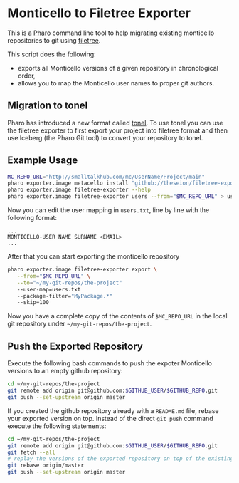 Monticello to Filetree Exporter
===============================

This is a [Pharo](https://github.com/pharo-project/pharo) command line tool to help migrating existing monticello repositories to git using [filetree](https://github.com/dalehenrich/filetree).

This script does the following:
- exports all Monticello versions of a given repository in chronological order,
- allows you to map the Monticello user names to proper git authors.

## Migration to tonel
Pharo has introduced a new format called [tonel](https://github.com/pharo-vcs/tonel). To use tonel you can use the filetree exporter to first export your project into filetree format and then use Iceberg (the Pharo Git tool) to convert your repository to tonel.

## Example Usage

```bash
MC_REPO_URL="http://smalltalkhub.com/mc/UserName/Project/main"
pharo exporter.image metacello install "github://theseion/filetree-exporter" BaselineOfFileTreeExporter
pharo exporter.image filetree-exporter --help
pharo exporter.image filetree-exporter users --from="$MC_REPO_URL" > users.txt
```

Now you can edit the user mapping in `users.txt`, line by line with the following format:
~~~
...
MONTICELLO-USER NAME SURNAME <EMAIL>
...
~~~

After that you can start exporting the monticello repository

```bash
pharo exporter.image filetree-exporter export \
   --from="$MC_REPO_URL" \
   --to="~/my-git-repos/the-project"
   --user-map=users.txt
   --package-filter="MyPackage.*"
   --skip=100
```

Now you have a complete copy of the contents of `$MC_REPO_URL` in the local git repository under `~/my-git-repos/the-project`.

## Push the Exported Repository
Execute the following bash commands to push the expoter Monticello versions to an empty github repository:
```bash
cd ~/my-git-repos/the-project
git remote add origin git@github.com:$GITHUB_USER/$GITHUB_REPO.git
git push --set-upstream origin master
```

If you created the github repository already with a `README.md` file, rebase your exported version on top.
Instead of the direct `git push` command execute the following statements:
```bash
cd ~/my-git-repos/the-project
git remote add origin git@github.com:$GITHUB_USER/$GITHUB_REPO.git
git fetch --all
# replay the versions of the exported repository on top of the existing remote versions
git rebase origin/master
git push --set-upstream origin master
```
